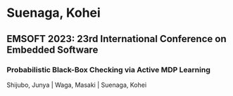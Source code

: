 # Suenaga, Kohei

## EMSOFT 2023: 23rd International Conference on Embedded Software

### Probabilistic Black-Box Checking via Active MDP Learning
Shijubo, Junya | Waga, Masaki | Suenaga, Kohei

